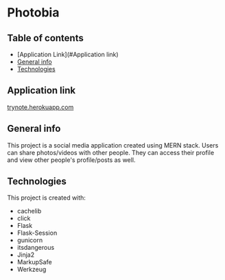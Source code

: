 # Photobia

## Table of contents
* [Application Link](#Application link)
* [General info](#general-info)
* [Technologies](#technologies)

## Application link

<a href="trynote.herokuapp.com">trynote.herokuapp.com</a>

## General info
This project is a social media application created using MERN stack. Users can share photos/videos with other people. They can access their profile and view other people's profile/posts as well.

## Technologies
This project is created with:
* cachelib
* click
* Flask
* Flask-Session
* gunicorn
* itsdangerous
* Jinja2
* MarkupSafe
* Werkzeug
